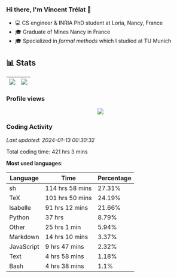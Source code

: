 ### Hi there, I'm Vincent Trélat 👋

-   💻 CS engineer & INRIA PhD student at Loria, Nancy, France
-   🎓 Graduate of Mines Nancy in France
-   🎓 Specialized in _formal methods_ which I studied at TU Munich

## 📊 **Stats**

| <img align="center" src="https://readme-stats.clckblog.space/api?username=VTrelat&show_icons=true&include_all_commits=true&theme=tokyonight&hide_border=true" /> | <img align="center" src="https://readme-stats.clckblog.space/api/top-langs/?username=VTrelat&layout=compact&theme=tokyonight&hide_border=true" /> |
| ---------------------------------------------------------------------------------------------------------------------------------------------------------------- | ------------------------------------------------------------------------------------------------------------------------------------------------- |

### Profile views

<p align="center">
 <img src="https://profile-counter.glitch.me/VTrelat/count.svg" />
</p>

<!--automations-->
### Coding Activity
_Last updated: 2024-01-13 00:30:32_

Total coding time: 421 hrs 3 mins

**Most used languages**:

| Language | Time | Percentage |
| ------------- | ------------- | ------------- |
| sh | 114 hrs 58 mins | 27.31% |
| TeX | 101 hrs 50 mins | 24.19% |
| Isabelle | 91 hrs 12 mins | 21.66% |
| Python | 37 hrs | 8.79% |
| Other | 25 hrs 1 min | 5.94% |
| Markdown | 14 hrs 10 mins | 3.37% |
| JavaScript | 9 hrs 47 mins | 2.32% |
| Text | 4 hrs 58 mins | 1.18% |
| Bash | 4 hrs 38 mins | 1.1% |

